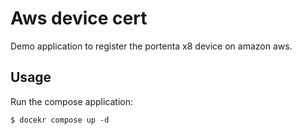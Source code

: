 # Aws device cert

Demo application to register the portenta x8 device on amazon aws.

## Usage

Run the compose application:
```
$ docekr compose up -d
```

